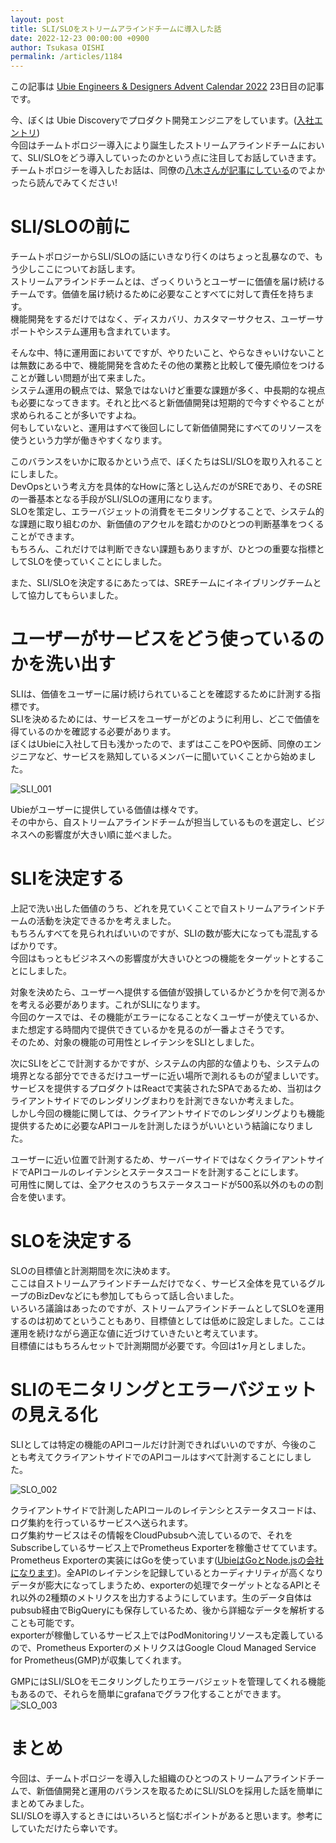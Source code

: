 ```yaml
---
layout: post
title: SLI/SLOをストリームアラインドチームに導入した話
date: 2022-12-23 00:00:00 +0900
author: Tsukasa OISHI
permalink: /articles/1184
---
```




この記事は [Ubie Engineers & Designers Advent Calendar 2022](https://adventar.org/calendars/7781) 23日目の記事です。

今、ぼくは Ubie Discoveryでプロダクト開発エンジニアをしています。([入社エントリ](https://www.kaeruspoon.net/articles/1183))  
今回はチームトポロジー導入により誕生したストリームアラインドチームにおいて、SLI/SLOをどう導入していったのかという点に注目してお話していきます。  
チームトポロジーを導入したお話は、同僚の[八木さんが記事にしている](https://note.com/sys1yagi/n/naa7bb941b171)のでよかったら読んでみてください!

# SLI/SLOの前に
チームトポロジーからSLI/SLOの話にいきなり行くのはちょっと乱暴なので、もう少しここについてお話します。  
ストリームアラインドチームとは、ざっくりいうとユーザーに価値を届け続けるチームです。価値を届け続けるために必要なことすべてに対して責任を持ちます。  
機能開発をするだけではなく、ディスカバリ、カスタマーサクセス、ユーザーサポートやシステム運用も含まれています。

そんな中、特に運用面においてですが、やりたいこと、やらなきゃいけないことは無数にある中で、機能開発を含めたその他の業務と比較して優先順位をつけることが難しい問題が出て来ました。  
システム運用の観点では、緊急ではないけど重要な課題が多く、中長期的な視点も必要になってきます。それと比べると新価値開発は短期的で今すぐやることが求められることが多いですよね。  
何もしていないと、運用はすべて後回しにして新価値開発にすべてのリソースを使うという力学が働きやすくなります。

このバランスをいかに取るかという点で、ぼくたちはSLI/SLOを取り入れることにしました。  
DevOpsという考え方を具体的なHowに落とし込んだのがSREであり、そのSREの一番基本となる手段がSLI/SLOの運用になります。  
SLOを策定し、エラーバジェットの消費をモニタリングすることで、システム的な課題に取り組むのか、新価値のアクセルを踏むかのひとつの判断基準をつくることができます。  
もちろん、これだけでは判断できない課題もありますが、ひとつの重要な指標としてSLOを使っていくことにしました。

また、SLI/SLOを決定するにあたっては、SREチームにイネイブリングチームとして協力してもらいました。

# ユーザーがサービスをどう使っているのかを洗い出す
SLIは、価値をユーザーに届け続けられていることを確認するために計測する指標です。  
SLIを決めるためには、サービスをユーザーがどのように利用し、どこで価値を得ているのかを確認する必要があります。  
ぼくはUbieに入社して日も浅かったので、まずはここをPOや医師、同僚のエンジニアなど、サービスを熟知しているメンバーに聞いていくことから始めました。

![SLI_001](https://storage.googleapis.com/kaeruspoon.net/images/379/SLO_001.png)

Ubieがユーザーに提供している価値は様々です。  
その中から、自ストリームアラインドチームが担当しているものを選定し、ビジネスへの影響度が大きい順に並べました。

# SLIを決定する
上記で洗い出した価値のうち、どれを見ていくことで自ストリームアラインドチームの活動を決定できるかを考えました。  
もちろんすべてを見られればいいのですが、SLIの数が膨大になっても混乱するばかりです。  
今回はもっともビジネスへの影響度が大きいひとつの機能をターゲットとすることにしました。

対象を決めたら、ユーザーへ提供する価値が毀損しているかどうかを何で測るかを考える必要があります。これがSLIになります。  
今回のケースでは、その機能がエラーになることなくユーザーが使えているか、また想定する時間内で提供できているかを見るのが一番よさそうです。  
そのため、対象の機能の可用性とレイテンシをSLIとしました。

次にSLIをどこで計測するかですが、システムの内部的な値よりも、システムの境界となる部分でできるだけユーザーに近い場所で測れるものが望ましいです。  
サービスを提供するプロダクトはReactで実装されたSPAであるため、当初はクライアントサイドでのレンダリングまわりを計測できないか考えました。  
しかし今回の機能に関しては、クライアントサイドでのレンダリングよりも機能提供するために必要なAPIコールを計測したほうがいいという結論になりました。

ユーザーに近い位置で計測するため、サーバーサイドではなくクライアントサイドでAPIコールのレイテンシとステータスコードを計測することにします。  
可用性に関しては、全アクセスのうちステータスコードが500系以外のものの割合を使います。

# SLOを決定する
SLOの目標値と計測期間を次に決めます。  
ここは自ストリームアラインドチームだけでなく、サービス全体を見ているグループのBizDevなどにも参加してもらって話し合いました。  
いろいろ議論はあったのですが、ストリームアラインドチームとしてSLOを運用するのは初めてということもあり、目標値としては低めに設定しました。ここは運用を続けながら適正な値に近づけていきたいと考えています。  
目標値にはもちろんセットで計測期間が必要です。今回は1ヶ月としました。

# SLIのモニタリングとエラーバジェットの見える化
SLIとしては特定の機能のAPIコールだけ計測できればいいのですが、今後のことも考えてクライアントサイドでのAPIコールはすべて計測することにしました。

![SLO_002](https://storage.googleapis.com/kaeruspoon.net/images/379/SLO_002.png)

クライアントサイドで計測したAPIコールのレイテンシとステータスコードは、ログ集約を行っているサービスへ送られます。  
ログ集約サービスはその情報をCloudPubsubへ流しているので、それをSubscribeしているサービス上でPrometheus Exporterを稼働させてています。  
Prometheus Exporterの実装にはGoを使っています([UbieはGoとNode.jsの会社になります](https://zenn.dev/ubie_dev/articles/4437cde02a672b))。全APIのレイテンシを記録しているとカーディナリティが高くなりデータが膨大になってしまうため、exporterの処理でターゲットとなるAPIとそれ以外の2種類のメトリクスを出力するようにしています。生のデータ自体はpubsub経由でBigQueryにも保存しているため、後から詳細なデータを解析することも可能です。  
exporterが稼働しているサービス上ではPodMonitoringリソースも定義しているので、Prometheus ExporterのメトリクスはGoogle Cloud Managed Service for Prometheus(GMP)が収集してくれます。

GMPにはSLI/SLOをモニタリングしたりエラーバジェットを管理してくれる機能もあるので、それらを簡単にgrafanaでグラフ化することができます。  
![SLO_003](https://storage.googleapis.com/kaeruspoon.net/images/379/SLO_003.png)

# まとめ
今回は、チームトポロジーを導入した組織のひとつのストリームアラインドチームで、新価値開発と運用のバランスを取るためにSLI/SLOを採用した話を簡単にまとめてみました。  
SLI/SLOを導入するときにはいろいろと悩むポイントがあると思います。参考にしていただけたら幸いです。
